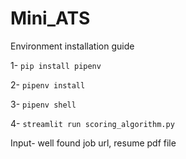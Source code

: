 # Mini_ATS
Environment installation guide 

1- `pip install pipenv`

2- `pipenv install`

3- `pipenv shell`

4- `streamlit run scoring_algorithm.py`

Input- well found job url, resume pdf file

